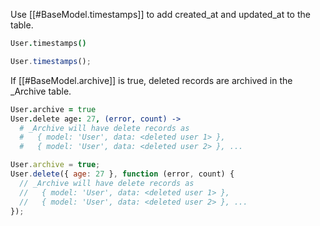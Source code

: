 Use [[#BaseModel.timestamps]] to add created\_at and updated\_at to the table.

```coffeescript
User.timestamps()
```
```javascript
User.timestamps();
```

If [[#BaseModel.archive]] is true, deleted records are archived in the \_Archive table.

```coffeescript
User.archive = true
User.delete age: 27, (error, count) ->
  # _Archive will have delete records as
  #   { model: 'User', data: <deleted user 1> },
  #   { model: 'User', data: <deleted user 2> }, ...
```
```javascript
User.archive = true;
User.delete({ age: 27 }, function (error, count) {
  // _Archive will have delete records as
  //   { model: 'User', data: <deleted user 1> },
  //   { model: 'User', data: <deleted user 2> }, ...
});
```
